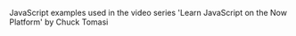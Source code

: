 JavaScript examples used in the video series 'Learn JavaScript on the Now Platform' by Chuck Tomasi
